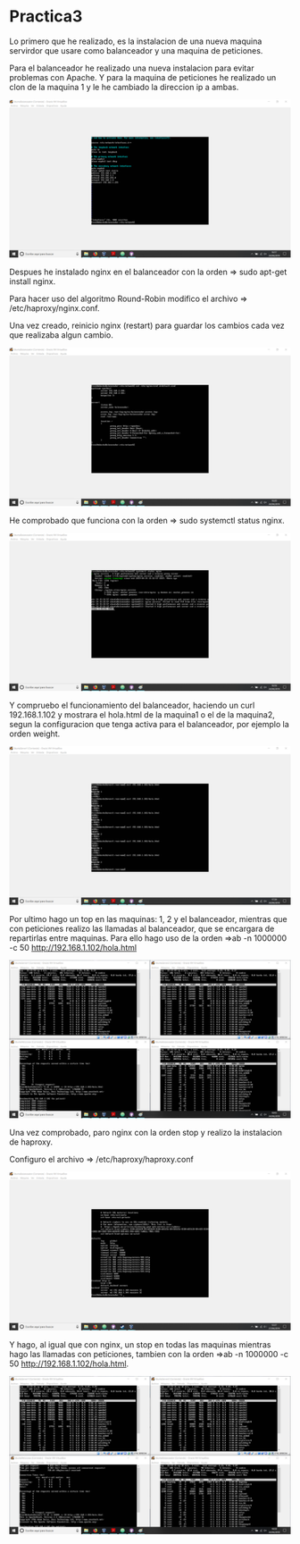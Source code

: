 # Practica3

Lo primero que he realizado, es la instalacion de una nueva maquina servirdor que usare como balanceador y una maquina de peticiones.

Para el balanceador he realizado una nueva instalacion para evitar problemas con Apache. Y para la maquina de peticiones he realizado un clon de la maquina 1 y le he cambiado la direccion ip a ambas.

![img](https://github.com/FranJPerez/SWAP/blob/master/imagenes/configuracionnetworkinterfacesbalanceador.png)

Despues he instalado nginx en el balanceador con la orden => sudo apt-get install nginx.

Para hacer uso del algoritmo Round-Robin modifico el archivo => /etc/haproxy/nginx.conf.

Una vez creado, reinicio nginx (restart) para guardar los cambios cada vez que realizaba algun cambio.

![img](https://github.com/FranJPerez/SWAP/blob/master/imagenes/configuracionnginx.png)

He comprobado que funciona con la orden => sudo systemctl status nginx.

![img](https://github.com/FranJPerez/SWAP/blob/master/imagenes/statusnginx.png)

Y compruebo el funcionamiento del balanceador, haciendo un curl 192.168.1.102 y mostrara el hola.html de la maquina1 o el de la maquina2, segun la configuracion que tenga activa para el balanceador, por ejemplo la orden weight.

![img](https://github.com/FranJPerez/SWAP/blob/master/imagenes/curlbalanceador.png)

Por ultimo hago un top en las maquinas: 1, 2 y el balanceador, mientras que con peticiones realizo las llamadas al balanceador, que se encargara de repartirlas entre maquinas. Para ello hago uso de la orden =>ab -n 1000000 -c 50 <http://192.168.1.102/hola.html>

![img](https://github.com/FranJPerez/SWAP/blob/master/imagenes/nginxtop.png)

Una vez comprobado, paro nginx con la orden stop y realizo la instalacion de haproxy.

Configuro el archivo => /etc/haproxy/haproxy.conf

![img](https://github.com/FranJPerez/SWAP/blob/master/imagenes/configuracionhaproxy.png)

Y hago, al igual que con nginx, un stop en todas las maquinas mientras hago las llamadas con peticiones, tambien con la orden =>ab -n 1000000 -c 50 <http://192.168.1.102/hola.html>.

![img](https://github.com/FranJPerez/SWAP/blob/master/imagenes/haproxytop.png)
